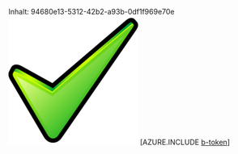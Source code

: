 Inhalt: 94680e13-5312-42b2-a93b-0df1f969e70e![Bild](a16f07a7-3d69-4e03-b722-8519d4c9481d.png)
[AZURE.INCLUDE [b-token](7774c62e-2e0d-4f00-9901-41906c35b2bb.md)]
